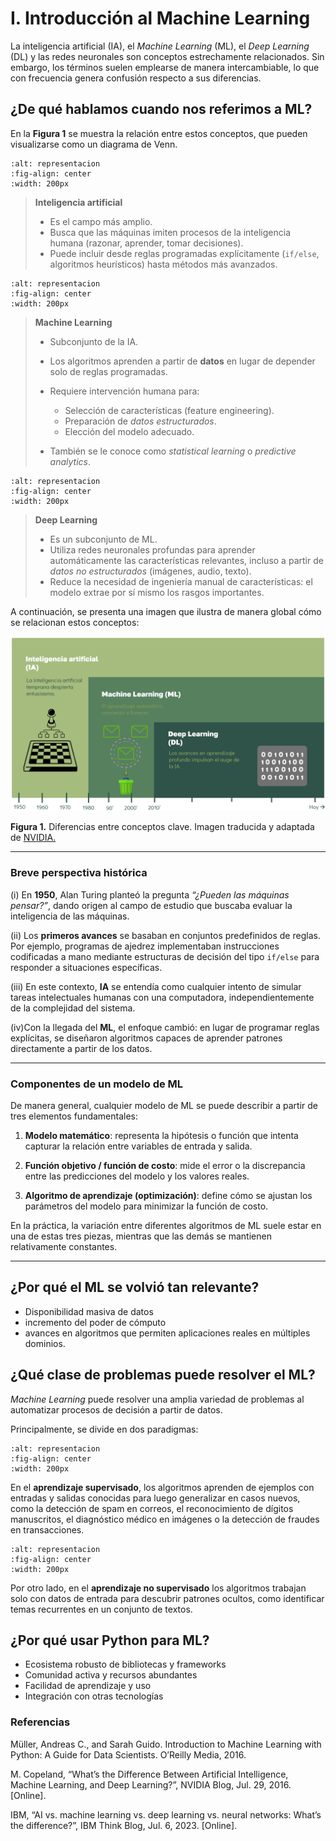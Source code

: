 # I. Introducción al Machine Learning

La inteligencia artificial (IA), el _Machine Learning_ (ML), el _Deep Learning_ (DL) y las redes neuronales son conceptos estrechamente relacionados. Sin embargo, los términos suelen emplearse de manera intercambiable, lo que con frecuencia genera confusión respecto a sus diferencias.

## ¿De qué hablamos cuando nos referimos a ML?

En la **Figura 1** se muestra la relación entre estos conceptos, que pueden visualizarse como un diagrama de Venn.

```{figure} ../_static/img2.png
:alt: representacion
:fig-align: center
:width: 200px
```

> **Inteligencia artificial**
>
> - Es el campo más amplio.
> - Busca que las máquinas imiten procesos de la inteligencia humana (razonar, aprender, tomar decisiones).
> - Puede incluir desde reglas programadas explícitamente (`if/else`, algoritmos heurísticos) hasta métodos más avanzados.

```{figure} ../_static/img3.png
:alt: representacion
:fig-align: center
:width: 200px
```

> **Machine Learning**
>
> - Subconjunto de la IA.
> - Los algoritmos aprenden a partir de **datos** en lugar de depender solo de reglas programadas.
> - Requiere intervención humana para:
>
>   - Selección de características (feature engineering).
>   - Preparación de _datos estructurados_.
>   - Elección del modelo adecuado.
>
> - También se le conoce como _statistical learning_ o _predictive analytics_.

```{figure} ../_static/img4.png
:alt: representacion
:fig-align: center
:width: 200px
```

> **Deep Learning**
>
> - Es un subconjunto de ML.
> - Utiliza redes neuronales profundas para aprender automáticamente las características relevantes, incluso a partir de _datos no estructurados_ (imágenes, audio, texto).
> - Reduce la necesidad de ingeniería manual de características: el modelo extrae por sí mismo los rasgos importantes.

A continuación, se presenta una imagen que ilustra de manera global cómo se relacionan estos conceptos:

![Imagen 1. Introducción al Machine Learning](../_static/img1.png)

**Figura 1.** Diferencias entre conceptos clave. Imagen traducida y adaptada de [NVIDIA.](https://blogs.nvidia.com/blog/whats-difference-artificial-intelligence-machine-learning-deep-learning-ai/)

---

### Breve perspectiva histórica

(i) En **1950**, Alan Turing planteó la pregunta _“¿Pueden las máquinas pensar?”_, dando origen al campo de estudio que buscaba evaluar la inteligencia de las máquinas.

(ii) Los **primeros avances** se basaban en conjuntos predefinidos de reglas. Por ejemplo, programas de ajedrez implementaban instrucciones codificadas a mano mediante estructuras de decisión del tipo `if/else` para responder a situaciones específicas.

(iii) En este contexto, **IA** se entendía como cualquier intento de simular tareas intelectuales humanas con una computadora, independientemente de la complejidad del sistema.

(iv)Con la llegada del **ML**, el enfoque cambió: en lugar de programar reglas explícitas, se diseñaron algoritmos capaces de aprender patrones directamente a partir de los datos.

---

### Componentes de un modelo de ML

De manera general, cualquier modelo de ML se puede describir a partir de tres elementos fundamentales:

1. **Modelo matemático**: representa la hipótesis o función que intenta capturar la relación entre variables de entrada y salida.

2. **Función objetivo / función de costo**: mide el error o la discrepancia entre las predicciones del modelo y los valores reales.

3. **Algoritmo de aprendizaje (optimización)**: define cómo se ajustan los parámetros del modelo para minimizar la función de costo.

En la práctica, la variación entre diferentes algoritmos de ML suele estar en una de estas tres piezas, mientras que las demás se mantienen relativamente constantes.

---

## ¿Por qué el ML se volvió tan relevante?

- Disponibilidad masiva de datos
- incremento del poder de cómputo
- avances en algoritmos que permiten aplicaciones reales en múltiples dominios.

## ¿Qué clase de problemas puede resolver el ML?

_Machine Learning_ puede resolver una amplia variedad de problemas al automatizar procesos de decisión a partir de datos.

Principalmente, se divide en dos paradigmas:

```{figure} ../_static/img5.png
:alt: representacion
:fig-align: center
:width: 200px
```

En el **aprendizaje supervisado**, los algoritmos aprenden de ejemplos con entradas y salidas conocidas para luego generalizar en casos nuevos, como la detección de spam en correos, el reconocimiento de dígitos manuscritos, el diagnóstico médico en imágenes o la detección de fraudes en transacciones.

```{figure} ../_static/img6.png
:alt: representacion
:fig-align: center
:width: 200px
```

Por otro lado, en el **aprendizaje no supervisado** los algoritmos trabajan solo con datos de entrada para descubrir patrones ocultos, como identificar temas recurrentes en un conjunto de textos.

## ¿Por qué usar Python para ML?

- Ecosistema robusto de bibliotecas y frameworks
- Comunidad activa y recursos abundantes
- Facilidad de aprendizaje y uso
- Integración con otras tecnologías

### Referencias

Müller, Andreas C., and Sarah Guido. Introduction to Machine Learning with Python: A Guide for Data Scientists. O’Reilly Media, 2016.

M. Copeland, “What’s the Difference Between Artificial Intelligence, Machine Learning, and Deep Learning?”, NVIDIA Blog, Jul. 29, 2016. [Online].

IBM, “AI vs. machine learning vs. deep learning vs. neural networks: What’s the difference?”, IBM Think Blog, Jul. 6, 2023. [Online].